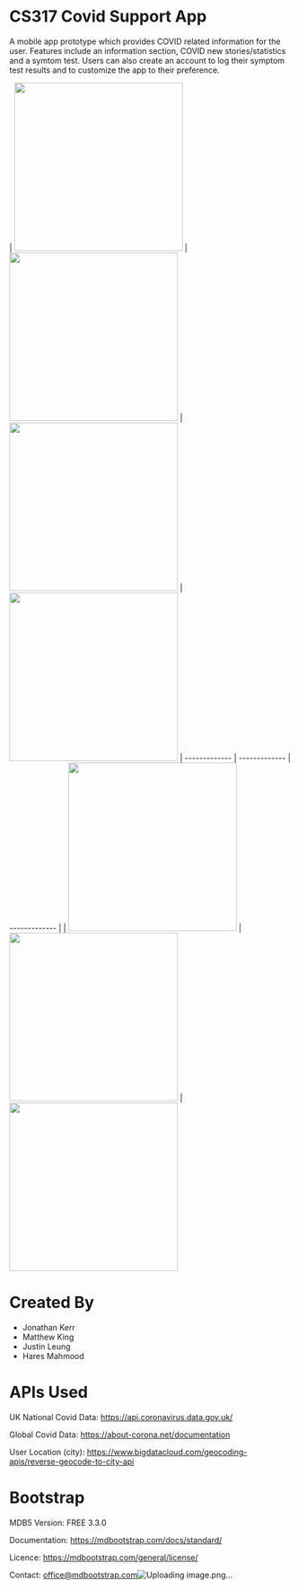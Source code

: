 # CS317 Covid Support App
A mobile app prototype which provides COVID related information for the user. Features include an information section, COVID new stories/statistics and a symtom test. Users can also create an account to log their symptom test results and to customize the app to their preference. 

| <img src="https://user-images.githubusercontent.com/80848313/112883274-f945f280-90c5-11eb-9d2e-60cfb0be1e47.png" width="300">   | <img src="https://user-images.githubusercontent.com/80848313/112883412-2d211800-90c6-11eb-8d49-ddbf8328fe21.png" width="300"> | <img src="https://user-images.githubusercontent.com/80848313/112883490-44f89c00-90c6-11eb-8300-4e8a46b9aaf5.png" width="300"> | <img src="https://user-images.githubusercontent.com/80848313/112883881-b3d5f500-90c6-11eb-9156-04be6616268f.png" width="300"> 
| ------------- | ------------- | ------------- | 
| <img src="https://user-images.githubusercontent.com/80848313/112884862-eaf8d600-90c7-11eb-8cc7-20713c07aff4.png" width="300">   | <img src="https://user-images.githubusercontent.com/80848313/112884947-08c63b00-90c8-11eb-8247-39017e668510.png" width="300"> | <img src="https://user-images.githubusercontent.com/80848313/112885156-4fb43080-90c8-11eb-9aaf-0ff07ac14657.png" width="300"> 


# Created By
* Jonathan Kerr
* Matthew King
* Justin Leung
* Hares Mahmood

# APIs Used
UK National Covid Data:
https://api.coronavirus.data.gov.uk/

Global Covid Data:
https://about-corona.net/documentation

User Location (city):
https://www.bigdatacloud.com/geocoding-apis/reverse-geocode-to-city-api

# Bootstrap
MDB5
Version: FREE 3.3.0

Documentation:
https://mdbootstrap.com/docs/standard/

Licence:
https://mdbootstrap.com/general/license/

Contact:
office@mdbootstrap.com![Uploading image.png…]()

